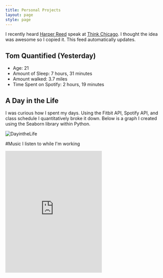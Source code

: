 ```yaml
---
title: Personal Projects
layout: page
style: page
---
```



I recently heard [Harper Reed](http://harperreed.com/#/) speak at [Think Chicago](http://www.thinkchicago.net). I thought the idea was awesome so I copied it. This feed automatically updates.
## Tom Quantified (Yesterday)
* Age: 21
* Amount of Sleep: 7 hours, 31 minutes
* Amount walked: 3.7 miles 
* Time Spent on Spotify: 2 hours, 19 minutes


## A Day in the Life

 I was curious how I spent my days. Using the Fitbit API, Spotify API, and class schedule I quantitatively broke it down. Below is a graph I created using the Seaborn library within Python.  

<img src="../../public/img/Unknown.png" alt="DayintheLife" >

#Music I listen to while I'm working

<div class="row" id="spotify">
<iframe src="https://embed.spotify.com/?uri=spotify:track:2mP19NOAs1eNi9o6K8ngwt" width="300" height="380" frameborder="0" allowtransparency="true"></iframe>
</div>